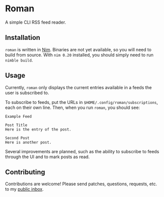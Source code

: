 # Roman

A simple CLI RSS feed reader.

## Installation

`roman` is written in [Nim](https://nim-lang.org). Binaries are not yet available, so you will need to build from source. With `nim 0.20` installed, you should simply need to run `nimble build`. 

## Usage

Currently, `roman` only displays the current entries available in a feeds the user is subscribed to.

To subscribe to feeds, put the URLs in `$HOME/.config/roman/subscriptions`, each on their own line. Then, when you run `roman`, you should see: 

```
Example Feed

Post Title
Here is the entry of the post. 

Second Post
Here is another post.
```

Several improvements are planned, such as the ability to subscribe to feeds through the UI and to mark posts as read.

## Contributing

Contributions are welcome! Please send patches, questions, requests, etc. to my [public inbox](mailto:~reesmichael1/public-inbox@lists.sr.ht).

